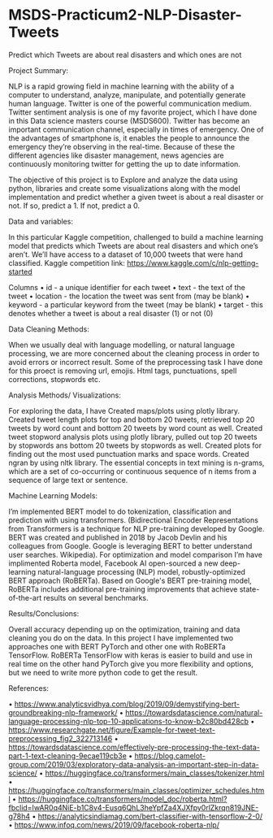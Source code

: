 # MSDS-Practicum2-NLP-Disaster-Tweets
Predict which Tweets are about real disasters and which ones are not

Project Summary:

NLP is a rapid growing field in machine learning with the ability of a computer to understand, analyze, manipulate, and potentially generate human language. Twitter is one of the powerful communication medium. Twitter sentiment analysis is one of my favorite project, which I have done in this Data science masters course (MSDS600). Twitter has become an important communication channel, especially in times of emergency. One of the advantages of smartphone is, it enables the people to announce the emergency they’re observing in the real-time. Because of these the different agencies like disaster management, news agencies are continuously monitoring twitter for getting the up to date information.

The objective of this project is to Explore and analyze the data using python, libraries and create some visualizations along with the model implementation and predict whether a given tweet is about a real disaster or not. If so, predict a 1. If not, predict a 0.

Data and variables:

In this particular Kaggle competition, challenged to build a machine learning model that predicts which Tweets are about real disasters and which one’s aren’t. We’ll have access to a dataset of 10,000 tweets that were hand classified.
Kaggle competition link: https://www.kaggle.com/c/nlp-getting-started 

Columns
•	id - a unique identifier for each tweet
•	text - the text of the tweet
•	location - the location the tweet was sent from (may be blank)
•	keyword - a particular keyword from the tweet (may be blank)
•	target - this denotes whether a tweet is about a real disaster (1) or not (0)

Data Cleaning Methods:

When we usually deal with language modelling, or natural language processing, we are more concerned about the cleaning process in order to avoid errors or incorrect result. Some of the preprocessing task I have done for this proect is removing url, emojis. Html tags, punctuations, spell corrections, stopwords etc.

Analysis Methods/ Visualizations:

For exploring the data, I have Created maps/plots using plotly library. Created tweet length plots for top and bottom 20 tweets, retrieved top 20 tweets by word count and bottom 20 tweets by word count as well. Created tweet stopword analysis plots using plotly library,  pulled out top 20 tweets by stopwords ans bottom 20 tweets by stopwords as well. Created plots for finding out the most used punctuation marks and space words.
Created ngran by using nltk library. The essential concepts in text mining is n-grams, which are a set of co-occurring or continuous sequence of n items from a sequence of large text or sentence.

Machine Learning Models:

I’m implemented BERT model to do tokenization, classification and prediction with using transformers. (Bidirectional Encoder Representations from Transformers is a technique for NLP pre-training developed by Google. BERT was created and published in 2018 by Jacob Devlin and his colleagues from Google. Google is leveraging BERT to better understand user searches. Wikipedia). For optimization and model comparison I’m have implimented Roberta model, Facebook AI open-sourced a new deep-learning natural-language processing (NLP) model, robustly-optimized BERT approach (RoBERTa). Based on Google's BERT pre-training model, RoBERTa includes additional pre-training improvements that achieve state-of-the-art results on several benchmarks.

Results/Conclusions:

Overall accuracy depending up on the optimization, training and data cleaning you do on the data. In this project I have implemented two approaches one with BERT PyTorch and other one with RoBERTa TensorFlow. RoBERTa TensorFlow with keras is easier to build and use in real time on the other hand PyTorch give you more flexibility and options, but we need to write more python code to get the result.

References:

•	https://www.analyticsvidhya.com/blog/2019/09/demystifying-bert-groundbreaking-nlp-framework/
•	https://towardsdatascience.com/natural-language-processing-nlp-top-10-applications-to-know-b2c80bd428cb
•	https://www.researchgate.net/figure/Example-for-tweet-text-preprocessing_fig2_322713146
•	https://towardsdatascience.com/effectively-pre-processing-the-text-data-part-1-text-cleaning-9ecae119cb3e
•	https://blog.camelot-group.com/2019/03/exploratory-data-analysis-an-important-step-in-data-science/
•	https://huggingface.co/transformers/main_classes/tokenizer.html
•	https://huggingface.co/transformers/main_classes/optimizer_schedules.html
•	https://huggingface.co/transformers/model_doc/roberta.html?fbclid=IwAR0q4NiE-b1C8v4-Eusq6QhL3heYpfZa4XJXfpy0rlZkrqn819JNE-g78h4
•	https://analyticsindiamag.com/bert-classifier-with-tensorflow-2-0/
•	https://www.infoq.com/news/2019/09/facebook-roberta-nlp/

